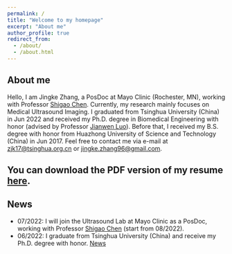```yaml
---
permalink: /
title: "Welcome to my homepage"
excerpt: "About me"
author_profile: true
redirect_from: 
  - /about/
  - /about.html
---
```


## About me
Hello, I am Jingke Zhang, a PosDoc at Mayo Clinic (Rochester, MN), working with Professor [Shigao Chen](https://www.mayo.edu/research/faculty/chen-shigao-ph-d/bio-00027435). Currently, my research mainly focuses on Medical Ultrasound Imaging. I graduated from Tsinghua University (China) in Jun 2022 and received my Ph.D. degree in Biomedical Engineering with honor (advised by Professor [Jianwen Luo](https://www.med.tsinghua.edu.cn/en/info/1357/1469.htm)). Before that, I received my B.S. degree with honor from Huazhong University of Science and Technology (China) in Jun 2017. Feel free to contact me via e-mail at <zjk17@tsinghua.org.cn> or <jingke.zhang96@gmail.com>.

  
## You can download the PDF version of my resume [here](https://JingkeTHU.github.io/CV_JingkeZhang.pdf).  
  

## News
* 07/2022: I will join the Ultrasound Lab at Mayo Clinic as a PosDoc, working with Professor [Shigao Chen](https://www.mayo.edu/research/faculty/chen-shigao-ph-d/bio-00027435) (start from 08/2022).
* 06/2022: I graduate from Tsinghua University (China) and receive my Ph.D. degree with honor. [News](https://mp.weixin.qq.com/s/G3cXNY4BzEuFUjZU0fQ5Cw)

